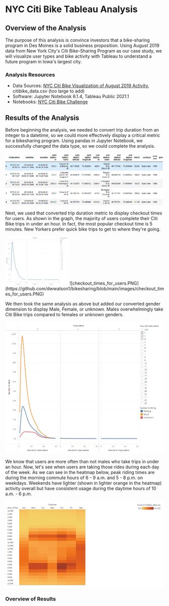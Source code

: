 # NYC Citi Bike Tableau Analysis 

## Overview of the Analysis

The purpose of this analysis is convince investors that a bike-sharing program in Des Moines is a solid business proposition. Using August 2019 data from New York City's Citi Bike-Sharing Program as our case study, we will visualize user types and bike activity with Tableau to understand a future program in Iowa's largest city.

### Analysis Resources
* Data Sources: [NYC Citi Bike Visualization of August 2019 Activity](https://public.tableau.com/app/profile/david.watson5975/viz/NYCCitiBikeChallengeVisualization/NYCCitiBikeVisualizationofAugust2019Activity), citibike_data.csv (too large to add) 
* Software: Jupyter Notebook 6.1.4, Tableau Public 2021.1
* Notebooks: [NYC Citi Bike Challenge](https://github.com/dwwatson1/bikesharing/blob/main/NYC_Citibike_Challenge.ipynb)
 
## Results of the Analysis

Before beginning the analysis, we needed to convert trip duration from an integer to a datetime, so we could more effectively display a critical metric for a bikesharing program. Using pandas in Jupyter Notebook, we successfully changed the data type, so we could complete the analysis.

![pandas.PNG](https://github.com/dwwatson1/bikesharing/blob/main/images/pandas.PNG)

Next, we used that converted trip duration metric to display checkout times for users. As shown in the graph, the majority of users complete their Citi Bike trips in under an hour. In fact, the most popular checkout time is 5 minutes. New Yorkers prefer quick bike trips to get to where they're going.

<img src="https://github.com/dwwatson1/bikesharing/blob/main/images/checkout_times_for_users.PNG" width="200" >
![checkout_times_for_users.PNG](https://github.com/dwwatson1/bikesharing/blob/main/images/checkout_times_for_users.PNG)

We then took the same analysis as above but added our converted gender dimension to display Male, Female, or unknown. Males overwhelmingly take Citi Bike trips compared to females or unknown genders. 

![checkout_times_by_gender.PNG](https://github.com/dwwatson1/bikesharing/blob/main/images/checkout_times_by_gender.PNG)

We know that users are more often than not males who take trips in under an hour. Now, let's see when users are taking those rides during each day of the week. As we can see in the heatmap below, peak riding times are during the morning commute hours of 6 - 9 a.m. and 5 - 8 p.m. on weekdays. Weekends have lighter (shown in lighter orange in the heatmap) activity overall but have consistent usage during the daytime hours of 10 a.m. - 6 p.m.

![trips_by_weekday_per_hour.PNG](https://github.com/dwwatson1/bikesharing/blob/main/images/trips_by_weekday_per_hour.PNG)



### Overview of Results 

